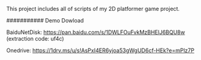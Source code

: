 This project includes all of scripts of my 2D platformer game project.

########### Demo Dowload

BaiduNetDisk: https://pan.baidu.com/s/1DWLFOuFvkMzBHElJ6BQU8w  (extraction code: uf4c)

Onedrive: https://1drv.ms/u/s!AsPxI4ER6yjoa53gWgUD6cf-HEk?e=mPlz7P
